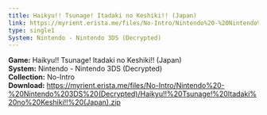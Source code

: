 ```yaml
---
title: Haikyu!! Tsunage! Itadaki no Keshiki!! (Japan)
link: https://myrient.erista.me/files/No-Intro/Nintendo%20-%20Nintendo%203DS%20(Decrypted)/Haikyu!!%20Tsunage!%20Itadaki%20no%20Keshiki!!%20(Japan).zip
type: single1
System: Nintendo - Nintendo 3DS (Decrypted)
---
```

<b>Game:</b> Haikyu!! Tsunage! Itadaki no Keshiki!! (Japan)<br>
<b>System:</b> Nintendo - Nintendo 3DS (Decrypted)<br>
<b>Collection:</b> No-Intro<br>
<b>Download:</b> https://myrient.erista.me/files/No-Intro/Nintendo%20-%20Nintendo%203DS%20(Decrypted)/Haikyu!!%20Tsunage!%20Itadaki%20no%20Keshiki!!%20(Japan).zip